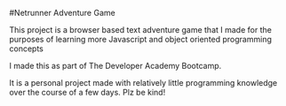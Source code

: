 

#Netrunner Adventure Game

This project is a browser based text adventure game that I made for the purposes of learning more Javascript and object oriented programming concepts

I made this as part of The Developer Academy Bootcamp.

It is a personal project made with relatively little programming knowledge over the course of a few days. Plz be kind!

